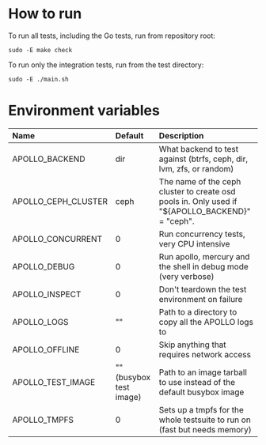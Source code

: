 # How to run

To run all tests, including the Go tests, run from repository root:

    sudo -E make check

To run only the integration tests, run from the test directory:

    sudo -E ./main.sh

# Environment variables

Name                            | Default                   | Description
:--                             | :---                      | :----------
APOLLO\_BACKEND                    | dir                       | What backend to test against (btrfs, ceph, dir, lvm, zfs, or random)
APOLLO\_CEPH\_CLUSTER              | ceph                      | The name of the ceph cluster to create osd pools in. Only used if "\${APOLLO_BACKEND}" = "ceph".
APOLLO\_CONCURRENT                 | 0                         | Run concurrency tests, very CPU intensive
APOLLO\_DEBUG                      | 0                         | Run apollo, mercury and the shell in debug mode (very verbose)
APOLLO\_INSPECT                    | 0                         | Don't teardown the test environment on failure
APOLLO\_LOGS                       | ""                        | Path to a directory to copy all the APOLLO logs to
APOLLO\_OFFLINE                    | 0                         | Skip anything that requires network access
APOLLO\_TEST\_IMAGE                | "" (busybox test image)   | Path to an image tarball to use instead of the default busybox image
APOLLO\_TMPFS                      | 0                         | Sets up a tmpfs for the whole testsuite to run on (fast but needs memory)
